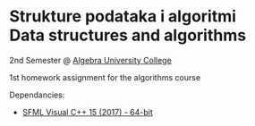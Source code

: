 # Strukture podataka i algoritmi <br> Data structures and algorithms
2nd Semester @ [Algebra University College](https://www.algebra.hr/visoko-uciliste/en/)

1st homework assignment for the algorithms course

Dependancies:
- [SFML Visual C++ 15 (2017) - 64-bit](https://www.sfml-dev.org/download/sfml/2.5.1/)
